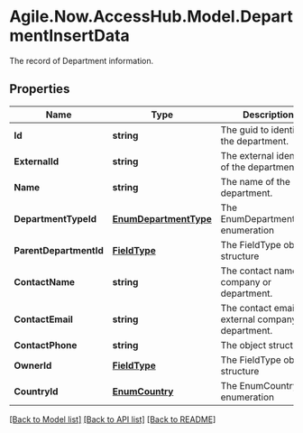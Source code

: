 # Agile.Now.AccessHub.Model.DepartmentInsertData
The record of Department information.

## Properties

Name | Type | Description | Notes
------------ | ------------- | ------------- | -------------
**Id** | **string** | The guid to identify the department. | [optional] 
**ExternalId** | **string** | The external identifier of the department. | [optional] 
**Name** | **string** | The name of the department. | [optional] 
**DepartmentTypeId** | [**EnumDepartmentType**](EnumDepartmentType.md) | The EnumDepartmentType enumeration | [optional] 
**ParentDepartmentId** | [**FieldType**](FieldType.md) | The FieldType object structure | [optional] 
**ContactName** | **string** | The contact name of company or department. | [optional] 
**ContactEmail** | **string** | The contact email of external company or department. | [optional] 
**ContactPhone** | **string** | The  object structure | [optional] 
**OwnerId** | [**FieldType**](FieldType.md) | The FieldType object structure | [optional] 
**CountryId** | [**EnumCountry**](EnumCountry.md) | The EnumCountry enumeration | [optional] 

[[Back to Model list]](../../README.md#documentation-for-models) [[Back to API list]](../../README.md#documentation-for-api-endpoints) [[Back to README]](../../README.md)

